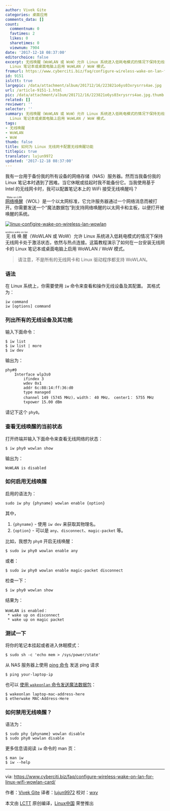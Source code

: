 ```yaml
---
author: Vivek Gite
categories: 桌面应用
comments_data: []
count:
  commentnum: 0
  favtimes: 2
  likes: 0
  sharetimes: 0
  viewnum: 7904
date: '2017-12-18 08:37:00'
editorchoice: false
excerpt: 无线唤醒（WoWLAN 或 WoW）允许 Linux 系统进入低耗电模式的情况下保持无线网卡处于激活状态，依然与热点连接。这篇教程演示了如何在一台安装无线网卡的
  Linux 笔记本或桌面电脑上启用 WoWLAN / WoW 模式。
fromurl: https://www.cyberciti.biz/faq/configure-wireless-wake-on-lan-for-linux-wifi-wowlan-card/
id: 9151
islctt: true
largepic: /data/attachment/album/201712/16/223821o6ys03xrysrrs4ae.jpg
url: /article-9151-1.html
pic: /data/attachment/album/201712/16/223821o6ys03xrysrrs4ae.jpg.thumb.jpg
related: []
reviewer: ''
selector: ''
summary: 无线唤醒（WoWLAN 或 WoW）允许 Linux 系统进入低耗电模式的情况下保持无线网卡处于激活状态，依然与热点连接。这篇教程演示了如何在一台安装无线网卡的
  Linux 笔记本或桌面电脑上启用 WoWLAN / WoW 模式。
tags:
- 无线唤醒
- WoWLAN
- WoW
thumb: false
title: 如何为 Linux 无线网卡配置无线唤醒功能
titlepic: true
translator: lujun9972
updated: '2017-12-18 08:37:00'
---
```


我有一台用于备份我的所有设备的网络存储（NAS）服务器。然而当我备份我的 Linux 笔记本时遇到了困难。当它休眠或挂起时我不能备份它。当我使用基于 Intel 的无线网卡时，我可以配置笔记本上的 WiFi 接受无线唤醒吗？


<ruby> <a href="https://www.cyberciti.biz/tips/linux-send-wake-on-lan-wol-magic-packets.html">  网络唤醒 </a> <rt>  Wake-on-LAN </rt></ruby>（WOL）是一个以太网标准，它允许服务器通过一个网络消息而被打开。你需要发送一个“魔法数据包”到支持网络唤醒的以太网卡和主板，以便打开被唤醒的系统。


[![linux-configire-wake-on-wireless-lan-wowlan](/data/attachment/album/201712/16/223821o6ys03xrysrrs4ae.jpg)](https://www.cyberciti.biz/media/new/faq/2017/12/linux-configire-wake-on-wireless-lan-wowlan.jpg)


<ruby> 无线唤醒 <rt>  wireless wake-on-lan </rt></ruby>（WoWLAN 或 WoW）允许 Linux 系统进入低耗电模式的情况下保持无线网卡处于激活状态，依然与热点连接。这篇教程演示了如何在一台安装无线网卡的 Linux 笔记本或桌面电脑上启用 WoWLAN / WoW 模式。



> 
> 请注意，不是所有的无线网卡和 Linux 驱动程序都支持 WoWLAN。
> 
> 
> 


### 语法


在 Linux 系统上，你需要使用 `iw` 命令来查看和操作无线设备及其配置。 其格式为：



```
iw command
iw [options] command

```

### 列出所有的无线设备及其功能


输入下面命令：



```
$ iw list
$ iw list | more
$ iw dev

```

输出为：



```
phy#0
    Interface wlp3s0
        ifindex 3
        wdev 0x1
        addr 6c:88:14:ff:36:d0
        type managed
        channel 149 (5745 MHz)，width： 40 MHz， center1： 5755 MHz
        txpower 15.00 dBm

```

请记下这个 `phy0`。


### 查看无线唤醒的当前状态


打开终端并输入下面命令来查看无线网络的状态：



```
$ iw phy0 wowlan show

```

输出为：



```
WoWLAN is disabled

```

### 如何启用无线唤醒


启用的语法为：


`sudo iw phy {phyname} wowlan enable {option}`


其中，


1. `{phyname}` - 使用 `iw dev` 来获取其物理名。
2. `{option}` - 可以是 `any`、`disconnect`、`magic-packet` 等。


比如，我想为 `phy0` 开启无线唤醒：



```
$ sudo iw phy0 wowlan enable any

```

或者：



```
$ sudo iw phy0 wowlan enable magic-packet disconnect

```

检查一下：



```
$ iw phy0 wowlan show

```

结果为：



```
WoWLAN is enabled：
 * wake up on disconnect
 * wake up on magic packet

```

### 测试一下


将你的笔记本挂起或者进入休眠模式：



```
$ sudo sh -c 'echo mem > /sys/power/state'

```

从 NAS 服务器上使用 [ping 命令](https://www.cyberciti.biz/faq/unix-ping-command-examples/ "See Linux/Unix ping command examples for more info") 发送 ping 请求



```
$ ping your-laptop-ip

```

也可以 [使用 `wakeonlan` 命令发送魔法数据包](https://www.cyberciti.biz/faq/apple-os-x-wake-on-lancommand-line-utility/)：



```
$ wakeonlan laptop-mac-address-here
$ etherwake MAC-Address-Here

```

### 如何禁用无线唤醒？


语法为：



```
$ sudo phy {phyname} wowlan disable
$ sudo phy0 wowlan disable

```

更多信息请阅读 `iw` 命令的 man 页：



```
$ man iw
$ iw --help

```



---


via: <https://www.cyberciti.biz/faq/configure-wireless-wake-on-lan-for-linux-wifi-wowlan-card/>


作者：[Vivek Gite](https://twitter.com/nixcraft) 译者：[lujun9972](https://github.com/lujun9972) 校对：[wxy](https://github.com/wxy)


本文由 [LCTT](https://github.com/LCTT/TranslateProject) 原创编译，[Linux中国](https://linux.cn/) 荣誉推出